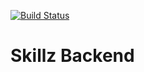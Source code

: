 [![Build Status](https://travis-ci.com/jeremielate/skillz-backend.svg?token=xsQMxcaxQZr5NwNgDQfV&branch=master)](https://travis-ci.com/jeremielate/skillz-backend)
# Skillz Backend
